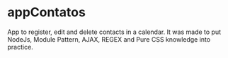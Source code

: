 # appContatos
App to register, edit and delete contacts in a calendar. It was made to put NodeJs, Module Pattern, AJAX, REGEX and Pure CSS knowledge into practice.
